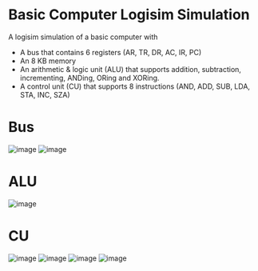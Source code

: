 # Basic Computer Logisim Simulation
A logisim simulation of a basic computer with 
- A bus that contains 6 registers (AR, TR, DR, AC, IR, PC)
- An 8 KB memory 
- An arithmetic & logic unit (ALU) that supports addition, subtraction, incrementing, ANDing, ORing and XORing.
- A control unit (CU) that supports 8 instructions (AND, ADD, SUB, LDA, STA, INC, SZA)

# Bus
![image](https://user-images.githubusercontent.com/4301798/174501126-1f79aba7-56d9-424a-a98e-d6dcf22cfcd9.png)
![image](https://user-images.githubusercontent.com/4301798/174501135-e83ffd0c-2018-41ba-957e-29f155260caa.png)

# ALU
![image](https://user-images.githubusercontent.com/4301798/174501108-a4ffbc6f-e24b-4f2f-95cc-36708432d240.png)

# CU
![image](https://user-images.githubusercontent.com/4301798/174501145-b7cba601-591c-41ab-aab3-71b415c282f6.png)
![image](https://user-images.githubusercontent.com/4301798/174501153-0b57b3c5-ca46-4a43-9e11-c886316635fc.png)
![image](https://user-images.githubusercontent.com/4301798/174501190-36e4effe-3a63-4f01-a4dc-01d4a4cda072.png)
![image](https://user-images.githubusercontent.com/4301798/174501201-2701a652-d905-466d-953a-55fca98346e1.png)
